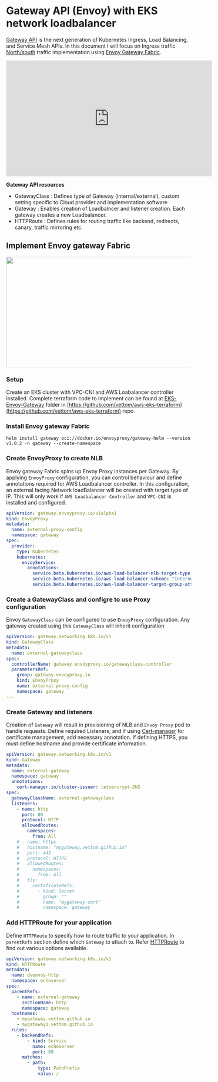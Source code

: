 # Gateway API (Envoy) with EKS network loadbalancer
[Gateway API](https://gateway-api.sigs.k8s.io/) is the next generation of Kubernetes Ingress, Load Balancing, and Service Mesh APIs. In this document I will focus on Ingress traffic [North/south](https://gateway-api.sigs.k8s.io/concepts/glossary/#northsouth-traffic) traffic implementation using [Envoy Gateway Fabric](https://gateway.envoyproxy.io/).

<iframe width="560" height="315" src="https://www.youtube.com/embed/pMNWyL7S-R0?si=1uYgVuE0UPIqGku6" title="YouTube video player" frameborder="0" allow="accelerometer; autoplay; clipboard-write; encrypted-media; gyroscope; picture-in-picture; web-share" referrerpolicy="strict-origin-when-cross-origin" allowfullscreen></iframe>

**Gateway API resources**

- GatewayClass : Defines type of Gateway (internal/external), custom setting specific to Cloud provider and implementation software
- Gateway : Enables creation of Loadbalncer and listener creation. Each gateway creates a new Loadbalancer.
- HTTPRoute : Defines rules for routing traffic like backend, redirects, canary, traffic mirroring etc.

## Implement Envoy gateway Fabric
<img src="https://vettom.github.io/Eks/img/envoy-gateway.jpg" width="600" height="300">

### Setup
Create an EKS cluster with VPC-CNI and AWS Loabalancer controller installed. Complete terraform code to implement can be found at [EKS-Envoy-Gateway](https://github.com/vettom/aws-eks-terraform/tree/main/EKS-Envoy-Gateway) folder in [https://github.com/vettom/aws-eks-terraform](https://github.com/vettom/aws-eks-terraform) repo.

### Install Envoy gateway Fabric
`helm install gateway oci://docker.io/envoyproxy/gateway-helm --version v1.0.2 -n gateway --create-namespace`

### Create EnvoyProxy to create NLB
Envoy gateway Fabric spins up Envoy Proxy instances per Gateway. By applying `EnvoyProxy` configuration, you can control behaviour and define annotations required for AWS Loadbalancer controller.  In this configuration, an external facing Network loadBalancer will be created with target type of IP. This will only work if `AWS Loadbalancer Controller` and `VPC-CNI` is installed and configured.

```yaml
apiVersion: gateway.envoyproxy.io/v1alpha1
kind: EnvoyProxy
metadata:
  name: external-proxy-config
  namespace: gateway
spec:
  provider:
    type: Kubernetes
    kubernetes:
      envoyService:
        annotations:
          service.beta.kubernetes.io/aws-load-balancer-nlb-target-type: ip
          service.beta.kubernetes.io/aws-load-balancer-scheme: "internet-facing"
          service.beta.kubernetes.io/aws-load-balancer-target-group-attributes: preserve_client_ip.enabled=true
```
### Create a GatewayClass and configre to use Proxy configuration
Envoy `GatewayClass` can be configured to use `EnvoyProxy` configuration. Any gateway created using this `GatewayClass` will inherit configuration

```yaml
apiVersion: gateway.networking.k8s.io/v1
kind: GatewayClass
metadata:
  name: external-gatewayclass
spec:
  controllerName: gateway.envoyproxy.io/gatewayclass-controller
  parametersRef:
    group: gateway.envoyproxy.io
    kind: EnvoyProxy
    name: external-proxy-config
    namespace: gateway
---
```
### Create Gateway and listeners
Creation of `Gateway` will result in provisioning of NLB and `Envoy Proxy` pod to handle requests. Define required Listeners, and if using [Cert-manager](https://cert-manager.io/) for certificate management, add necessary annotation. If defining HTTPS, you must define hostname and provide certificate information.

```yaml
apiVersion: gateway.networking.k8s.io/v1
kind: Gateway
metadata:
  name: external-gateway
  namespace: gateway
  annotations:
    cert-manager.io/cluster-issuer: letsencrypt-DNS
spec:
  gatewayClassName: external-gatewayclass
  listeners:
    - name: http
      port: 80
      protocol: HTTP
      allowedRoutes:
        namespaces:
          from: All
    # - name: https
    #   hostname: "mygateway.vettom.github.io"
    #   port: 443
    #   protocol: HTTPS
    #   allowedRoutes:
    #     namespaces:
    #       from: All
    #   tls:
    #     certificateRefs:
    #       - kind: Secret
    #         group: ""
    #         name: "mygateway-cert"
    #         namespace: gateway
```

### Add HTTPRoute for your application
Define `HTTPRoute` to specify how to route traffic to your application. In `parentRefs` section define which `Gateway` to attach to. Refer [HTTPRoute](https://gateway-api.sigs.k8s.io/api-types/httproute/) to find out various options available.

```yaml
apiVersion: gateway.networking.k8s.io/v1
kind: HTTPRoute
metadata:
  name: dvenvoy-http
  namespace: echoserver
spec:
  parentRefs:
    - name: external-gateway
      sectionName: http
      namespace: gateway
  hostnames:
    - mygateway.vettom.github.io
    - mygateway1.vettom.github.io
  rules:
    - backendRefs:
        - kind: Service
          name: echoserver
          port: 80
      matches:
        - path:
            type: PathPrefix
            value: /
```